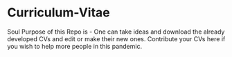 # Curriculum-Vitae
Soul Purpose of this Repo is - One can take ideas and download the already developed CVs and edit or make their new ones.
Contribute your CVs here if you wish to help more people in this pandemic.
